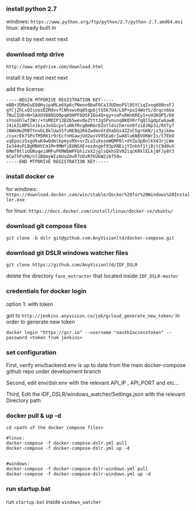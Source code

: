 ### install python 2.7

windows: ```https://www.python.org/ftp/python/2.7/python-2.7.amd64.msi```
linux: already built in

install it by next next next

### download mtp drive
```
http://www.mtpdrive.com/download.html
```

install it by next next next

add the license:

```
-----BEGIN MTPDRIVE REGISTRATION KEY----- 
mBB+3DRmGuE00HyipaMLe6Xp6cPNenn0bwFOCa33UDmoPSl0SYCiqIxog600nxFJ
gYCjZhLxQIsoozDZMdvvfCNhxwvOq85qpbjtG5K7U4/L0P+pxI4WoYS/drqcn6Uo
7NuCIUE+N+SAXOVB80SQ0pqK8HPFbOSFIDo4Q+qy+sePxRHnKREy5+vH3KOP5/66
sYnoGhlwf2Wr/+toMOIP13BZ65wevOeZYtt2g5Pxnunq8KQYRrfqQlSgdpCwGawB
J4ikILNPGlnJkixJoSGcpvluN6fRcgBmRmrDZotldsChmroV0fziOJNp3i/RXTy7
J8WkHw2RBTtnubLBklUwS5fvNEBq2K6ZwdmvGtdXaDGs4ZZvCSgrGKN/jz3yjkmw
/cuxrEk7SPxTM5RK1r9rEcfnHGawjUdZwsVV05Ea6rIwA8lu6N8VOKWrIs/l7EbU
vqEpoczSxgdkuK4wQdmlkpmyvMX+srZLoIuXezeWQMP0l+dYZw3p0olkX43rjLWe
Ie344vFLBgMBHVCm1M+9MWfjEUNSXE+osdngmf93pXNEijYInkhf1tjBjtC9d0uV
6MmT0tliUbRoqei8MFuPKMWbWPFbh1zxX2jglsQkhSEV92iqcKRklELkj8FJy8Y3
6CwThPsRN/nlSBQmyWIz6UaZmvR7UOvRfKUkW2i6f50=
-----END MTPDRIVE REGISTRATION KEY----- 
```


### install docker ce
for windows: ```https://download.docker.com/win/stable/Docker%20for%20Windows%20Installer.exe```

for linux: ```https://docs.docker.com/install/linux/docker-ce/ubuntu/```

### download git compose files 
``` 
git clone -b dslr git@github.com:AnyVisionltd/docker-compose.git
```

### download git DSLR windows watcher files
```
git clone https://github.com/AnyVisionltd/IDF_DSLR
```
delete the directory ```face_extractor``` that located inside ```IDF_DSLR-master```

### credentials for docker login
option 1: with token

got to ```http://jenkins.anyvision.co/job/gcloud_generate_new_token/``` in order to generate new token

``` 
docker login "https://gcr.io" --username "oauth2accesstoken" --password <token from jenkins>
```

### set configuration

First, verify env/backend.env is up to date from the main docker-compose github repo under development branch

Second, edit env/dslr.env with the relevant API_IP , API_PORT and etc...

Third, Edit the IDF_DSLR/windows_watcher/Settings.json with the relevant Directory path


### docker pull & up -d
```
cd <path of the docker compose files>

#linux:
docker-compose -f docker-compose-dslr.yml pull
docker-compose -f docker-compose-dslr.yml up -d


#windows:
docker-compose -f docker-compose-dslr-windows.yml pull
docker-compose -f docker-compose-dslr-windows.yml up -d
```

### run startup.bat
run ```startup.bat``` inside ```windows_watcher```
